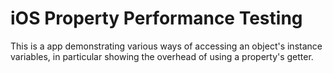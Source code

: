 iOS Property Performance Testing
================================

This is a app demonstrating various ways of accessing an object's instance
variables, in particular showing the overhead of using a property's getter.
